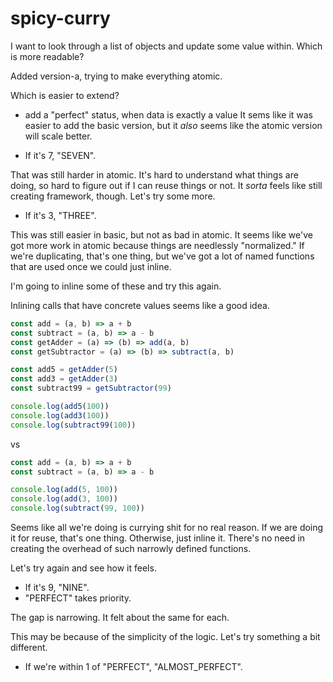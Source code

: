 # spicy-curry

I want to look through a list of objects and update some value within.  Which is
more readable?

Added version-a, trying to make everything atomic.


Which is easier to extend?
* add a "perfect" status, when data is exactly a value
It sems like it was easier to add the basic version, but it _also_ seems like
the atomic version will scale better.

* If it's 7, "SEVEN".

That was still harder in atomic.  It's hard to understand what things are doing,
so hard to figure out if I can reuse things or not.  It _sorta_ feels like still
creating framework, though.  Let's try some more.

* If it's 3, "THREE".

This was still easier in basic, but not as bad in atomic.  It seems like we've
got more work in atomic because things are needlessly "normalized."  If we're
duplicating, that's one thing, but we've got a lot of named functions that are
used once we could just inline.

I'm going to inline some of these and try this again.

Inlining calls that have concrete values seems like a good idea.


```js
const add = (a, b) => a + b
const subtract = (a, b) => a - b
const getAdder = (a) => (b) => add(a, b)
const getSubtractor = (a) => (b) => subtract(a, b)

const add5 = getAdder(5)
const add3 = getAdder(3)
const subtract99 = getSubtractor(99)

console.log(add5(100))
console.log(add3(100))
console.log(subtract99(100))
```

vs

```js
const add = (a, b) => a + b
const subtract = (a, b) => a - b

console.log(add(5, 100))
console.log(add(3, 100))
console.log(subtract(99, 100))
```

Seems like all we're doing is currying shit for no real reason.  If we are
doing it for reuse, that's one thing.  Otherwise, just inline it.  There's no
need in creating the overhead of such narrowly defined functions.

Let's try again and see how it feels.

* If it's 9, "NINE".
* "PERFECT" takes priority.


The gap is narrowing.  It felt about the same for each.

This may be because of the simplicity of the logic.  Let's try something a bit
different.

* If we're within 1 of "PERFECT", "ALMOST_PERFECT".
